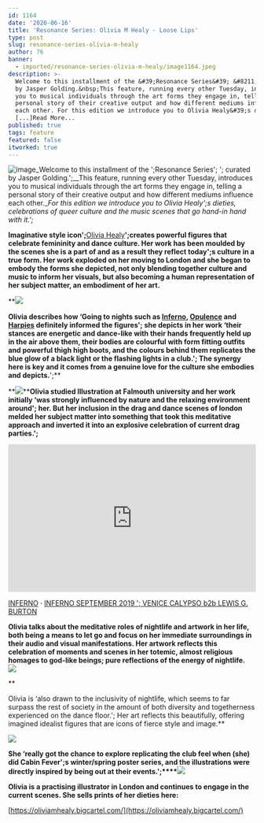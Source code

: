```yaml
---
id: 1164
date: '2020-06-16'
title: 'Resonance Series: Olivia M Healy - Loose Lips'
type: post
slug: resonance-series-olivia-m-healy
author: 76
banner:
  - imported/resonance-series-olivia-m-healy/image1164.jpeg
description: >-
  Welcome to this installment of the &#39;Resonance Series&#39; &#8211; curated
  by Jasper Golding.&nbsp;This feature, running every other Tuesday, introduces
  you to musical individuals through the art forms they engage in, telling a
  personal story of their creative output and how different mediums influence
  each other. For this edition we introduce you to Olivia Healy&#39;s dieties,
  [...]Read More...
published: true
tags: feature
featured: false
itworked: true
---
```

![image](../imported/resonance-series-olivia-m-healy/image1164.jpeg)_Welcome to this installment of the ';Resonance Series'; '; curated by Jasper Golding.';__This feature, running every other Tuesday, introduces you to musical individuals through the art forms they engage in, telling a personal story of their creative output and how different mediums influence each other.__For this edition we introduce you to Olivia Healy';s dieties, celebrations of queer culture and the music scenes that go hand-in hand with it.';_

**Imaginative style icon';**[Olivia Healy](https://oliviamhealy.com/)**';creates powerful figures that celebrate femininity and dance culture. Her work has been moulded by the scenes she is a part of and as a result they reflect today';s culture in a true form. Her work exploded on her moving to London and she began to embody the forms she depicted, not only blending together culture and music to inform her visuals, but also becoming a human representation of her subject matter, an embodiment of her art.**

**![](https://lh6.googleusercontent.com/ZwCdXoq-hUD-epHNQIbJ4I6pxyKO-u91eNyaVULqptJuqo-Pu0cQJr2jQTc54veiV767hXz9XLnEufXB4ItwkepM20_7ALS1Ic1ti92gThJ2RTFh2Q-G75p0V3eR4szflpJzITUw)

**Olivia describes how ‘Going to nights such as [](http://www.inferno.london/?fbclid=IwAR3vbbRwKRwDA60FgwagzJJLAKeXU9-9gKIushWdIkkMXdky57dZ7ggVtxk)[Inferno](http://www.inferno.london/?fbclid=IwAR3vbbRwKRwDA60FgwagzJJLAKeXU9-9gKIushWdIkkMXdky57dZ7ggVtxk), [](https://www.residentadvisor.net/promoter.aspx?id=74862)[Opulence](https://www.residentadvisor.net/promoter.aspx?id=74862) and [](https://theface.com/culture/harpies-nightlife-strip-club-metropolis-east-london)[Harpies](https://theface.com/culture/harpies-nightlife-strip-club-metropolis-east-london) definitely informed the figures'; she depicts in her work ‘their stances are energetic and dance-like with their hands frequently held up in the air above them, their bodies are colourful with form fitting outfits and powerful thigh high boots, and the colours behind them replicates the blue glow of a black light or the flashing lights in a club.'; The synergy here is key and it comes from a genuine love for the culture she embodies and depicts.**';**

**![](https://lh5.googleusercontent.com/6oCzxN_sM2MK6EkMkuDwQ6Z8zpNDSc_fklFwrDqEhgFKGH07eZ6wTGUkVSBjenIMbxd_-xI1_9-Z9TvsJHIg9TIJPzHXbccpqqzqV9Zu9AkBRlWjJRK9u497Lg_M6-Xx5pOM4Rwi)****Olivia studied Illustration at Falmouth university and her work initially ‘was strongly influenced by nature and the relaxing environment around'; her. But her inclusion in the drag and dance scenes of london melded her subject matter into something that took this meditative approach and inverted it into an explosive celebration of current drag parties.';**

<iframe width='100%' height='300' scrolling='no' frameborder='no' allow='autoplay' src='https://w.soundcloud.com/player/?url=https%3A//api.soundcloud.com/tracks/680173574&color=%23a61104&auto_play=false&hide_related=false&show_comments=true&show_user=true&show_reposts=false&show_teaser=true'></iframe>

[INFERNO](https://soundcloud.com/inferno_london "INFERNO") · [INFERNO SEPTEMBER 2019 '; VENICE CALYPSO b2b LEWIS G. BURTON](https://soundcloud.com/inferno_london/inferno-september-2019-venice-calypso-b2b-lewis-g-burton "INFERNO SEPTEMBER 2019 - VENICE CALYPSO b2b LEWIS G. BURTON")

**Olivia talks about the meditative roles of nightlife and artwork in her life, both being a means to let go and focus on her immediate surroundings in their audio and visual manifestations. Her artwork reflects this celebration of moments and scenes in her totemic, almost religious homages to god-like beings; pure reflections of the energy of nightlife.**  
**![](/wp-content/uploads/live/img/wysiwyg/5ee78a879b9d3.jpg)**

**

Olivia is ‘also drawn to the inclusivity of nightlife, which seems to far surpass the rest of society in the amount of both diversity and togetherness experienced on the dance floor.'; Her art reflects this beautifully, offering imagined idealist figures that are icons of fierce style and image.**

**![](https://lh6.googleusercontent.com/3VWGjf1dvqi9i-mVJbHQIWbMHrBK8ESdwPHhAZEupdDvOjBJrBr76bkC1pbRf-k8l8N49VdNq3JKQ8YCeITeHhRZb_hgRMnUGbLKcAF5CH-B2zrYiYhNcMPi2Qx5YpyZmJEyqDIQ)**

**She ‘really got the chance to explore replicating the club feel when (she) did Cabin Fever';s winter/spring poster series, and the illustrations were directly inspired by being out at their events.';****![](https://lh3.googleusercontent.com/6DI2QtohfpG3fHAmFF2tr7qVpxCUs89X9AexX0WexprNXgHGXUzB_8sNzkc2DQIAJ8ANul779wmRzNEdkSCC7k2__Twdwf1DOKxHpUoACVaFJRrY7E-CkB5RKUj0CgGy-8zJGuYV)**

**Olivia is a practising illustrator in London and continues to engage in the current scenes. She sells prints of her dieties here:**

[](https://oliviamhealy.bigcartel.com/)[https://oliviamhealy.bigcartel.com/](https://oliviamhealy.bigcartel.com/)